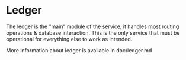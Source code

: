 # Ledger

The ledger is the "main" module of the service, it handles most routing operations & database interaction.
This is the only service that must be operational for everything else to work as intended.

More information about ledger is available in doc/ledger.md